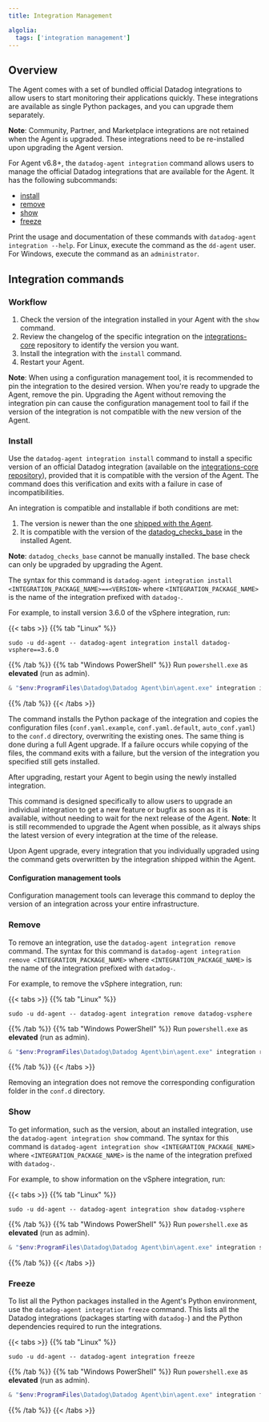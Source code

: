```yaml
---
title: Integration Management

algolia:
  tags: ['integration management']
---
```


## Overview

The Agent comes with a set of bundled official Datadog integrations to allow users to start monitoring their applications quickly. These integrations are available as single Python packages, and you can upgrade them separately.

**Note**: Community, Partner, and Marketplace integrations are not retained when the Agent is upgraded. These integrations need to be re-installed upon upgrading the Agent version.

For Agent v6.8+, the `datadog-agent integration` command allows users to manage the official Datadog integrations that are available for the Agent. It has the following subcommands:

 * [install](#install)
 * [remove](#remove)
 * [show](#show)
 * [freeze](#freeze)

Print the usage and documentation of these commands with `datadog-agent integration --help`.
For Linux, execute the command as the `dd-agent` user. For Windows, execute the command as an `administrator`.

## Integration commands

### Workflow

1. Check the version of the integration installed in your Agent with the `show` command.
2. Review the changelog of the specific integration on the [integrations-core][1] repository to identify the version you want.
3. Install the integration with the `install` command.
4. Restart your Agent.

**Note**: When using a configuration management tool, it is recommended to pin the integration to the desired version. When you're ready to upgrade the Agent, remove the pin. Upgrading the Agent without removing the integration pin can cause the configuration management tool to fail if the version of the integration is not compatible with the new version of the Agent.

### Install

Use the `datadog-agent integration install` command to install a specific version of an official Datadog integration (available on the [integrations-core repository][1]), provided that it is compatible with the version of the Agent. The command does this verification and exits with a failure in case of incompatibilities.

An integration is compatible and installable if both conditions are met:

1. The version is newer than the one [shipped with the Agent][2].
2. It is compatible with the version of the [datadog_checks_base][3] in the installed Agent.

**Note**: `datadog_checks_base` cannot be manually installed. The base check can only be upgraded by upgrading the Agent.

The syntax for this command is `datadog-agent integration install <INTEGRATION_PACKAGE_NAME>==<VERSION>` where `<INTEGRATION_PACKAGE_NAME>` is the name of the integration prefixed with `datadog-`.

For example, to install version 3.6.0 of the vSphere integration, run:

{{< tabs >}}
{{% tab "Linux" %}}
```shell
sudo -u dd-agent -- datadog-agent integration install datadog-vsphere==3.6.0
```
{{% /tab %}}
{{% tab "Windows PowerShell" %}}
Run `powershell.exe` as **elevated** (run as admin).
```powershell
& "$env:ProgramFiles\Datadog\Datadog Agent\bin\agent.exe" integration install datadog-vsphere==3.6.0
```
{{% /tab %}}
{{< /tabs >}}

The command installs the Python package of the integration and copies the configuration files (`conf.yaml.example`, `conf.yaml.default`, `auto_conf.yaml`) to the `conf.d` directory, overwriting the existing ones. The same thing is done during a full Agent upgrade. If a failure occurs while copying of the files, the command exits with a failure, but the version of the integration you specified still gets installed.

After upgrading, restart your Agent to begin using the newly installed integration.

This command is designed specifically to allow users to upgrade an individual integration to get a new feature or bugfix as soon as it is available, without needing to wait for the next release of the Agent. **Note**: It is still recommended to upgrade the Agent when possible, as it always ships the latest version of every integration at the time of the release.

Upon Agent upgrade, every integration that you individually upgraded using the command gets overwritten by the integration shipped within the Agent.

#### Configuration management tools

Configuration management tools can leverage this command to deploy the version of an integration across your entire infrastructure.

### Remove

To remove an integration, use the `datadog-agent integration remove` command. The syntax for this command is `datadog-agent integration remove <INTEGRATION_PACKAGE_NAME>` where `<INTEGRATION_PACKAGE_NAME>` is the name of the integration prefixed with `datadog-`.

For example, to remove the vSphere integration, run:

{{< tabs >}}
{{% tab "Linux" %}}
```shell
sudo -u dd-agent -- datadog-agent integration remove datadog-vsphere
```
{{% /tab %}}
{{% tab "Windows PowerShell" %}}
Run `powershell.exe` as **elevated** (run as admin).
```powershell
& "$env:ProgramFiles\Datadog\Datadog Agent\bin\agent.exe" integration remove datadog-vsphere
```
{{% /tab %}}
{{< /tabs >}}

Removing an integration does not remove the corresponding configuration folder in the `conf.d` directory.

### Show

To get information, such as the version, about an installed integration, use the `datadog-agent integration show` command. The syntax for this command is `datadog-agent integration show <INTEGRATION_PACKAGE_NAME>` where `<INTEGRATION_PACKAGE_NAME>` is the name of the integration prefixed with `datadog-`.

For example, to show information on the vSphere integration, run:

{{< tabs >}}
{{% tab "Linux" %}}
```shell
sudo -u dd-agent -- datadog-agent integration show datadog-vsphere
```
{{% /tab %}}
{{% tab "Windows PowerShell" %}}
Run `powershell.exe` as **elevated** (run as admin).
```powershell
& "$env:ProgramFiles\Datadog\Datadog Agent\bin\agent.exe" integration show datadog-vsphere
```
{{% /tab %}}
{{< /tabs >}}

### Freeze

To list all the Python packages installed in the Agent's Python environment, use the `datadog-agent integration freeze` command. This lists all the Datadog integrations (packages starting with `datadog-`) and the Python dependencies required to run the integrations.

{{< tabs >}}
{{% tab "Linux" %}}
```text
sudo -u dd-agent -- datadog-agent integration freeze
```
{{% /tab %}}
{{% tab "Windows PowerShell" %}}
Run `powershell.exe` as **elevated** (run as admin).
```powershell
& "$env:ProgramFiles\Datadog\Datadog Agent\bin\agent.exe" integration freeze
```
{{% /tab %}}
{{< /tabs >}}

[1]: https://github.com/DataDog/integrations-core
[2]: https://github.com/DataDog/integrations-core/blob/master/AGENT_INTEGRATIONS.md
[3]: https://github.com/DataDog/integrations-core/tree/master/datadog_checks_base
